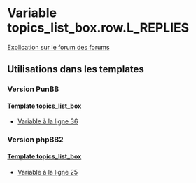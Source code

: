 # Variable topics_list_box.row.L_REPLIES
[Explication sur le forum des forums](http://forum.forumactif.com/t294113-listing-des-variables#topics_list_box.row.L_REPLIES)

## Utilisations dans les templates

### Version PunBB

#### [Template topics_list_box](punbb/topics_list_box.md)
* [Variable à la ligne 36](../punbb/topics_list_box.tpl#L36)

### Version phpBB2

#### [Template topics_list_box](subsilver/topics_list_box.md)
* [Variable à la ligne 25](../subsilver/topics_list_box.tpl#L25)